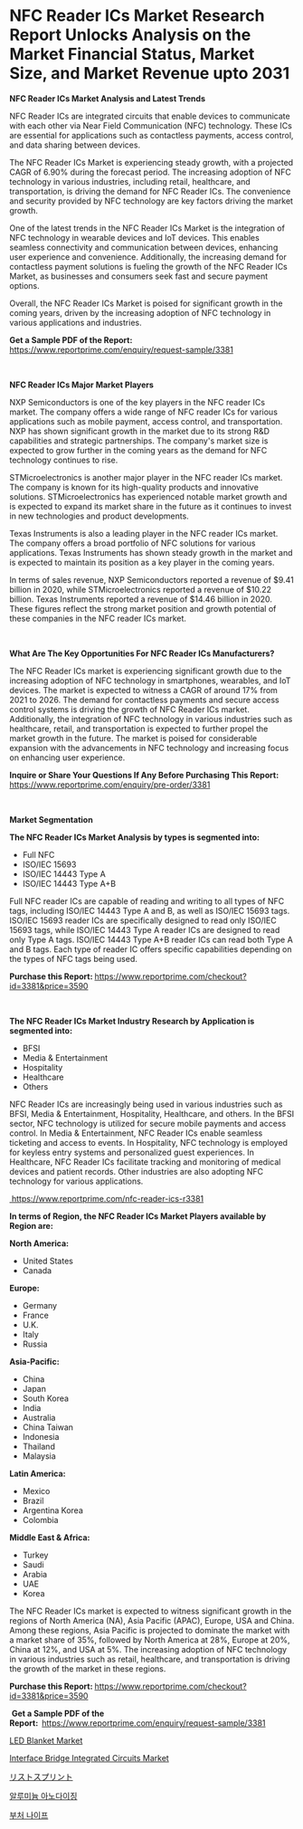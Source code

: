 <p><h1>NFC Reader ICs Market Research Report Unlocks Analysis on the Market Financial Status, Market Size, and Market Revenue upto 2031</h1></p><p><strong>NFC Reader ICs Market Analysis and Latest Trends</strong></p>
<p><p>NFC Reader ICs are integrated circuits that enable devices to communicate with each other via Near Field Communication (NFC) technology. These ICs are essential for applications such as contactless payments, access control, and data sharing between devices.</p><p>The NFC Reader ICs Market is experiencing steady growth, with a projected CAGR of 6.90% during the forecast period. The increasing adoption of NFC technology in various industries, including retail, healthcare, and transportation, is driving the demand for NFC Reader ICs. The convenience and security provided by NFC technology are key factors driving the market growth.</p><p>One of the latest trends in the NFC Reader ICs Market is the integration of NFC technology in wearable devices and IoT devices. This enables seamless connectivity and communication between devices, enhancing user experience and convenience. Additionally, the increasing demand for contactless payment solutions is fueling the growth of the NFC Reader ICs Market, as businesses and consumers seek fast and secure payment options.</p><p>Overall, the NFC Reader ICs Market is poised for significant growth in the coming years, driven by the increasing adoption of NFC technology in various applications and industries.</p></p>
<p><strong>Get a Sample PDF of the Report:&nbsp;</strong> <a href="https://www.reportprime.com/enquiry/request-sample/3381">https://www.reportprime.com/enquiry/request-sample/3381</a></p>
<p>&nbsp;</p>
<p><strong>NFC Reader ICs Major Market Players</strong></p>
<p><p>NXP Semiconductors is one of the key players in the NFC reader ICs market. The company offers a wide range of NFC reader ICs for various applications such as mobile payment, access control, and transportation. NXP has shown significant growth in the market due to its strong R&D capabilities and strategic partnerships. The company's market size is expected to grow further in the coming years as the demand for NFC technology continues to rise.</p><p>STMicroelectronics is another major player in the NFC reader ICs market. The company is known for its high-quality products and innovative solutions. STMicroelectronics has experienced notable market growth and is expected to expand its market share in the future as it continues to invest in new technologies and product developments.</p><p>Texas Instruments is also a leading player in the NFC reader ICs market. The company offers a broad portfolio of NFC solutions for various applications. Texas Instruments has shown steady growth in the market and is expected to maintain its position as a key player in the coming years.</p><p>In terms of sales revenue, NXP Semiconductors reported a revenue of $9.41 billion in 2020, while STMicroelectronics reported a revenue of $10.22 billion. Texas Instruments reported a revenue of $14.46 billion in 2020. These figures reflect the strong market position and growth potential of these companies in the NFC reader ICs market.</p></p>
<p>&nbsp;</p>
<p><strong>What Are The Key Opportunities For NFC Reader ICs Manufacturers?</strong></p>
<p><p>The NFC Reader ICs market is experiencing significant growth due to the increasing adoption of NFC technology in smartphones, wearables, and IoT devices. The market is expected to witness a CAGR of around 17% from 2021 to 2026. The demand for contactless payments and secure access control systems is driving the growth of NFC Reader ICs market. Additionally, the integration of NFC technology in various industries such as healthcare, retail, and transportation is expected to further propel the market growth in the future. The market is poised for considerable expansion with the advancements in NFC technology and increasing focus on enhancing user experience.</p></p>
<p><strong>Inquire or Share Your Questions If Any Before Purchasing This Report:</strong> <a href="https://www.reportprime.com/enquiry/pre-order/3381">https://www.reportprime.com/enquiry/pre-order/3381</a></p>
<p>&nbsp;</p>
<p><strong>Market Segmentation</strong></p>
<p><strong>The NFC Reader ICs Market Analysis by types is segmented into:</strong></p>
<p><ul><li>Full NFC</li><li>ISO/IEC 15693</li><li>ISO/IEC 14443 Type A</li><li>ISO/IEC 14443 Type A+B</li></ul></p>
<p><p>Full NFC reader ICs are capable of reading and writing to all types of NFC tags, including ISO/IEC 14443 Type A and B, as well as ISO/IEC 15693 tags. ISO/IEC 15693 reader ICs are specifically designed to read only ISO/IEC 15693 tags, while ISO/IEC 14443 Type A reader ICs are designed to read only Type A tags. ISO/IEC 14443 Type A+B reader ICs can read both Type A and B tags. Each type of reader IC offers specific capabilities depending on the types of NFC tags being used.</p></p>
<p><strong>Purchase this Report:&nbsp;</strong><a href="https://www.reportprime.com/checkout?id=3381&price=3590">https://www.reportprime.com/checkout?id=3381&price=3590</a></p>
<p>&nbsp;</p>
<p><strong>The NFC Reader ICs Market Industry Research by Application is segmented into:</strong></p>
<p><ul><li>BFSI</li><li>Media & Entertainment</li><li>Hospitality</li><li>Healthcare</li><li>Others</li></ul></p>
<p><p>NFC Reader ICs are increasingly being used in various industries such as BFSI, Media & Entertainment, Hospitality, Healthcare, and others. In the BFSI sector, NFC technology is utilized for secure mobile payments and access control. In Media & Entertainment, NFC Reader ICs enable seamless ticketing and access to events. In Hospitality, NFC technology is employed for keyless entry systems and personalized guest experiences. In Healthcare, NFC Reader ICs facilitate tracking and monitoring of medical devices and patient records. Other industries are also adopting NFC technology for various applications.</p></p>
<p><a href="https://www.reportprime.com/nfc-reader-ics-r3381">&nbsp;https://www.reportprime.com/nfc-reader-ics-r3381</a></p>
<p><strong>In terms of Region, the NFC Reader ICs Market Players available by Region are:</strong></p>
<p>
    <p> <strong> North America: </strong>
        <ul>
            <li>United States</li>
            <li>Canada</li>
        </ul>
        </p> 
    <p> <strong> Europe: </strong>
        <ul>
            <li>Germany</li>
            <li>France</li>
            <li>U.K.</li>
            <li>Italy</li>
            <li>Russia</li>
        </ul>
        </p> 
    <p> <strong> Asia-Pacific: </strong>
        <ul>
            <li>China</li>
            <li>Japan</li>
            <li>South Korea</li>
            <li>India</li>
            <li>Australia</li>
            <li>China Taiwan</li>
            <li>Indonesia</li>
            <li>Thailand</li>
            <li>Malaysia</li>
        </ul>
        </p> 
    <p> <strong> Latin America: </strong>
        <ul>
            <li>Mexico</li>
            <li>Brazil</li>
            <li>Argentina Korea</li>
            <li>Colombia</li>
        </ul>
        </p> 
    <p> <strong> Middle East & Africa: </strong>
        <ul>
            <li>Turkey</li>
            <li>Saudi</li>
            <li>Arabia</li>
            <li>UAE</li>
            <li>Korea</li>
        </ul>
    </p>
    </p>
<p><p>The NFC Reader ICs market is expected to witness significant growth in the regions of North America (NA), Asia Pacific (APAC), Europe, USA and China. Among these regions, Asia Pacific is projected to dominate the market with a market share of 35%, followed by North America at 28%, Europe at 20%, China at 12%, and USA at 5%. The increasing adoption of NFC technology in various industries such as retail, healthcare, and transportation is driving the growth of the market in these regions.</p></p>
<p><strong>Purchase this Report: </strong><a href="https://www.reportprime.com/checkout?id=3381&price=3590">https://www.reportprime.com/checkout?id=3381&price=3590</a></p>
<p>&nbsp;<strong>Get a Sample PDF of the Report:&nbsp;&nbsp;</strong><a href="https://www.reportprime.com/enquiry/request-sample/3381">https://www.reportprime.com/enquiry/request-sample/3381</a></p>
<p><strong></strong></p>
<p><p><a href="https://issuu.com/reportprime-2/docs/led-blanket-market-size-2030.pptx">LED Blanket Market</a></p><p><a href="https://github.com/dimitrishawkinswaynenp91rgz/Market-Research-Report-List-2/blob/main/interface-bridge-integrated-circuits-market.md">Interface Bridge Integrated Circuits Market</a></p><p><a href="https://github.com/luffiazaza/Market-Research-Report-List-1/blob/main/712233372989.md">リストスプリント</a></p><p><a href="https://github.com/PhilToryphy7876567/Market-Research-Report-List-1/blob/main/250647569776.md">알루미늄 아노다이징</a></p><p><a href="https://github.com/solomonbode85/Market-Research-Report-List-1/blob/main/852809769777.md">부처 나이프</a></p></p>